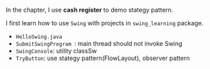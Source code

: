 In the chapter, I use **cash register** to demo stategy pattern.

I first learn how to use `Swing` with projects in `swing_learning` package.

- `HelloSwing.java`
- `SubmitSwingProgram `: main thread should not invoke Swing
- `SwingConsole`: utility classSw
- `TryButton`: use stategy pattern(FlowLayout), observer pattern